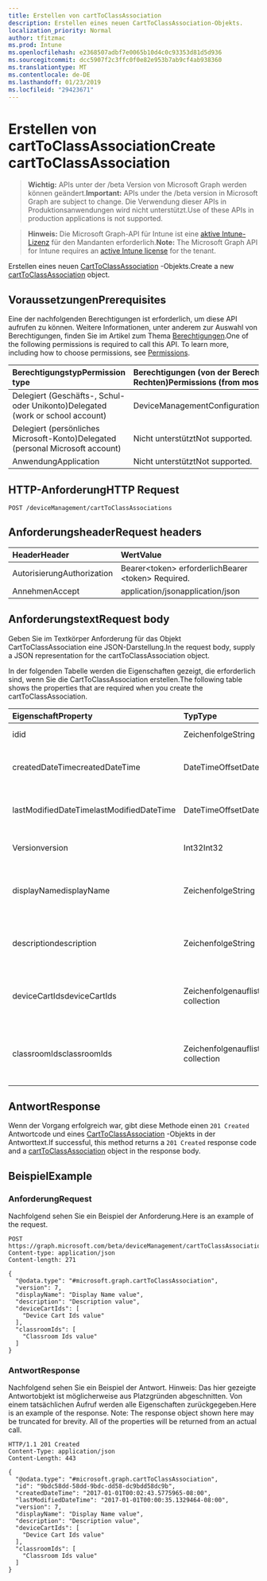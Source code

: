 ```yaml
---
title: Erstellen von cartToClassAssociation
description: Erstellen eines neuen CartToClassAssociation-Objekts.
localization_priority: Normal
author: tfitzmac
ms.prod: Intune
ms.openlocfilehash: e2368507adbf7e0065b10d4c0c93353d81d5d936
ms.sourcegitcommit: dcc5907f2c3ffc0f0e82e953b7ab9cf4ab938360
ms.translationtype: MT
ms.contentlocale: de-DE
ms.lasthandoff: 01/23/2019
ms.locfileid: "29423671"
---
```

# <a name="create-carttoclassassociation"></a><span data-ttu-id="244e3-103">Erstellen von cartToClassAssociation</span><span class="sxs-lookup"><span data-stu-id="244e3-103">Create cartToClassAssociation</span></span>

> <span data-ttu-id="244e3-104">**Wichtig:** APIs unter der /beta Version von Microsoft Graph werden können geändert.</span><span class="sxs-lookup"><span data-stu-id="244e3-104">**Important:** APIs under the /beta version in Microsoft Graph are subject to change.</span></span> <span data-ttu-id="244e3-105">Die Verwendung dieser APIs in Produktionsanwendungen wird nicht unterstützt.</span><span class="sxs-lookup"><span data-stu-id="244e3-105">Use of these APIs in production applications is not supported.</span></span>

> <span data-ttu-id="244e3-106">**Hinweis:** Die Microsoft Graph-API für Intune ist eine [aktive Intune-Lizenz](https://go.microsoft.com/fwlink/?linkid=839381) für den Mandanten erforderlich.</span><span class="sxs-lookup"><span data-stu-id="244e3-106">**Note:** The Microsoft Graph API for Intune requires an [active Intune license](https://go.microsoft.com/fwlink/?linkid=839381) for the tenant.</span></span>

<span data-ttu-id="244e3-107">Erstellen eines neuen [CartToClassAssociation](../resources/intune-deviceconfig-carttoclassassociation.md) -Objekts.</span><span class="sxs-lookup"><span data-stu-id="244e3-107">Create a new [cartToClassAssociation](../resources/intune-deviceconfig-carttoclassassociation.md) object.</span></span>

## <a name="prerequisites"></a><span data-ttu-id="244e3-108">Voraussetzungen</span><span class="sxs-lookup"><span data-stu-id="244e3-108">Prerequisites</span></span>
<span data-ttu-id="244e3-p102">Eine der nachfolgenden Berechtigungen ist erforderlich, um diese API aufrufen zu können. Weitere Informationen, unter anderem zur Auswahl von Berechtigungen, finden Sie im Artikel zum Thema [Berechtigungen](/concepts/permissions-reference.md).</span><span class="sxs-lookup"><span data-stu-id="244e3-p102">One of the following permissions is required to call this API. To learn more, including how to choose permissions, see [Permissions](/concepts/permissions-reference.md).</span></span>

|<span data-ttu-id="244e3-111">Berechtigungstyp</span><span class="sxs-lookup"><span data-stu-id="244e3-111">Permission type</span></span>|<span data-ttu-id="244e3-112">Berechtigungen (von der Berechtigung mit den meisten Rechten zu der mit den wenigsten Rechten)</span><span class="sxs-lookup"><span data-stu-id="244e3-112">Permissions (from most to least privileged)</span></span>|
|:---|:---|
|<span data-ttu-id="244e3-113">Delegiert (Geschäfts-, Schul- oder Unikonto)</span><span class="sxs-lookup"><span data-stu-id="244e3-113">Delegated (work or school account)</span></span>|<span data-ttu-id="244e3-114">DeviceManagementConfiguration.ReadWrite.All</span><span class="sxs-lookup"><span data-stu-id="244e3-114">DeviceManagementConfiguration.ReadWrite.All</span></span>|
|<span data-ttu-id="244e3-115">Delegiert (persönliches Microsoft-Konto)</span><span class="sxs-lookup"><span data-stu-id="244e3-115">Delegated (personal Microsoft account)</span></span>|<span data-ttu-id="244e3-116">Nicht unterstützt</span><span class="sxs-lookup"><span data-stu-id="244e3-116">Not supported.</span></span>|
|<span data-ttu-id="244e3-117">Anwendung</span><span class="sxs-lookup"><span data-stu-id="244e3-117">Application</span></span>|<span data-ttu-id="244e3-118">Nicht unterstützt</span><span class="sxs-lookup"><span data-stu-id="244e3-118">Not supported.</span></span>|

## <a name="http-request"></a><span data-ttu-id="244e3-119">HTTP-Anforderung</span><span class="sxs-lookup"><span data-stu-id="244e3-119">HTTP Request</span></span>
<!-- {
  "blockType": "ignored"
}
-->
``` http
POST /deviceManagement/cartToClassAssociations
```

## <a name="request-headers"></a><span data-ttu-id="244e3-120">Anforderungsheader</span><span class="sxs-lookup"><span data-stu-id="244e3-120">Request headers</span></span>
|<span data-ttu-id="244e3-121">Header</span><span class="sxs-lookup"><span data-stu-id="244e3-121">Header</span></span>|<span data-ttu-id="244e3-122">Wert</span><span class="sxs-lookup"><span data-stu-id="244e3-122">Value</span></span>|
|:---|:---|
|<span data-ttu-id="244e3-123">Autorisierung</span><span class="sxs-lookup"><span data-stu-id="244e3-123">Authorization</span></span>|<span data-ttu-id="244e3-124">Bearer&lt;token&gt; erforderlich</span><span class="sxs-lookup"><span data-stu-id="244e3-124">Bearer &lt;token&gt; Required.</span></span>|
|<span data-ttu-id="244e3-125">Annehmen</span><span class="sxs-lookup"><span data-stu-id="244e3-125">Accept</span></span>|<span data-ttu-id="244e3-126">application/json</span><span class="sxs-lookup"><span data-stu-id="244e3-126">application/json</span></span>|

## <a name="request-body"></a><span data-ttu-id="244e3-127">Anforderungstext</span><span class="sxs-lookup"><span data-stu-id="244e3-127">Request body</span></span>
<span data-ttu-id="244e3-128">Geben Sie im Textkörper Anforderung für das Objekt CartToClassAssociation eine JSON-Darstellung.</span><span class="sxs-lookup"><span data-stu-id="244e3-128">In the request body, supply a JSON representation for the cartToClassAssociation object.</span></span>

<span data-ttu-id="244e3-129">In der folgenden Tabelle werden die Eigenschaften gezeigt, die erforderlich sind, wenn Sie die CartToClassAssociation erstellen.</span><span class="sxs-lookup"><span data-stu-id="244e3-129">The following table shows the properties that are required when you create the cartToClassAssociation.</span></span>

|<span data-ttu-id="244e3-130">Eigenschaft</span><span class="sxs-lookup"><span data-stu-id="244e3-130">Property</span></span>|<span data-ttu-id="244e3-131">Typ</span><span class="sxs-lookup"><span data-stu-id="244e3-131">Type</span></span>|<span data-ttu-id="244e3-132">Beschreibung</span><span class="sxs-lookup"><span data-stu-id="244e3-132">Description</span></span>|
|:---|:---|:---|
|<span data-ttu-id="244e3-133">id</span><span class="sxs-lookup"><span data-stu-id="244e3-133">id</span></span>|<span data-ttu-id="244e3-134">Zeichenfolge</span><span class="sxs-lookup"><span data-stu-id="244e3-134">String</span></span>|<span data-ttu-id="244e3-135">Schlüssel der Entität.</span><span class="sxs-lookup"><span data-stu-id="244e3-135">Key of the entity.</span></span>|
|<span data-ttu-id="244e3-136">createdDateTime</span><span class="sxs-lookup"><span data-stu-id="244e3-136">createdDateTime</span></span>|<span data-ttu-id="244e3-137">DateTimeOffset</span><span class="sxs-lookup"><span data-stu-id="244e3-137">DateTimeOffset</span></span>|<span data-ttu-id="244e3-138">Datum und Uhrzeit der Erstellung des Objekts.</span><span class="sxs-lookup"><span data-stu-id="244e3-138">DateTime the object was created.</span></span>|
|<span data-ttu-id="244e3-139">lastModifiedDateTime</span><span class="sxs-lookup"><span data-stu-id="244e3-139">lastModifiedDateTime</span></span>|<span data-ttu-id="244e3-140">DateTimeOffset</span><span class="sxs-lookup"><span data-stu-id="244e3-140">DateTimeOffset</span></span>|<span data-ttu-id="244e3-141">Datum und Uhrzeit der letzten Änderung des Objekts.</span><span class="sxs-lookup"><span data-stu-id="244e3-141">DateTime the object was last modified.</span></span>|
|<span data-ttu-id="244e3-142">Version</span><span class="sxs-lookup"><span data-stu-id="244e3-142">version</span></span>|<span data-ttu-id="244e3-143">Int32</span><span class="sxs-lookup"><span data-stu-id="244e3-143">Int32</span></span>|<span data-ttu-id="244e3-144">Version der CartToClassAssociation.</span><span class="sxs-lookup"><span data-stu-id="244e3-144">Version of the CartToClassAssociation.</span></span>|
|<span data-ttu-id="244e3-145">displayName</span><span class="sxs-lookup"><span data-stu-id="244e3-145">displayName</span></span>|<span data-ttu-id="244e3-146">Zeichenfolge</span><span class="sxs-lookup"><span data-stu-id="244e3-146">String</span></span>|<span data-ttu-id="244e3-147">Name der Gerätekonfiguration (vom Administrator festgelegt).</span><span class="sxs-lookup"><span data-stu-id="244e3-147">Admin provided name of the device configuration.</span></span>|
|<span data-ttu-id="244e3-148">description</span><span class="sxs-lookup"><span data-stu-id="244e3-148">description</span></span>|<span data-ttu-id="244e3-149">Zeichenfolge</span><span class="sxs-lookup"><span data-stu-id="244e3-149">String</span></span>|<span data-ttu-id="244e3-150">Admin bereitgestellte Beschreibung für die CartToClassAssociation.</span><span class="sxs-lookup"><span data-stu-id="244e3-150">Admin provided description of the CartToClassAssociation.</span></span>|
|<span data-ttu-id="244e3-151">deviceCartIds</span><span class="sxs-lookup"><span data-stu-id="244e3-151">deviceCartIds</span></span>|<span data-ttu-id="244e3-152">Zeichenfolgenauflistung</span><span class="sxs-lookup"><span data-stu-id="244e3-152">String collection</span></span>|<span data-ttu-id="244e3-153">Bezeichner des Geräts Toilettengebäude Klassen zugeordnet werden soll.</span><span class="sxs-lookup"><span data-stu-id="244e3-153">Identifiers of device carts to be associated with classes.</span></span>|
|<span data-ttu-id="244e3-154">classroomIds</span><span class="sxs-lookup"><span data-stu-id="244e3-154">classroomIds</span></span>|<span data-ttu-id="244e3-155">Zeichenfolgenauflistung</span><span class="sxs-lookup"><span data-stu-id="244e3-155">String collection</span></span>|<span data-ttu-id="244e3-156">Die IDs der Schulungsräume Gerät Toilettengebäude zugeordnet werden soll.</span><span class="sxs-lookup"><span data-stu-id="244e3-156">Identifiers of classrooms to be associated with device carts.</span></span>|



## <a name="response"></a><span data-ttu-id="244e3-157">Antwort</span><span class="sxs-lookup"><span data-stu-id="244e3-157">Response</span></span>
<span data-ttu-id="244e3-158">Wenn der Vorgang erfolgreich war, gibt diese Methode einen `201 Created` Antwortcode und eines [CartToClassAssociation](../resources/intune-deviceconfig-carttoclassassociation.md) -Objekts in der Antworttext.</span><span class="sxs-lookup"><span data-stu-id="244e3-158">If successful, this method returns a `201 Created` response code and a [cartToClassAssociation](../resources/intune-deviceconfig-carttoclassassociation.md) object in the response body.</span></span>

## <a name="example"></a><span data-ttu-id="244e3-159">Beispiel</span><span class="sxs-lookup"><span data-stu-id="244e3-159">Example</span></span>

### <a name="request"></a><span data-ttu-id="244e3-160">Anforderung</span><span class="sxs-lookup"><span data-stu-id="244e3-160">Request</span></span>
<span data-ttu-id="244e3-161">Nachfolgend sehen Sie ein Beispiel der Anforderung.</span><span class="sxs-lookup"><span data-stu-id="244e3-161">Here is an example of the request.</span></span>
``` http
POST https://graph.microsoft.com/beta/deviceManagement/cartToClassAssociations
Content-type: application/json
Content-length: 271

{
  "@odata.type": "#microsoft.graph.cartToClassAssociation",
  "version": 7,
  "displayName": "Display Name value",
  "description": "Description value",
  "deviceCartIds": [
    "Device Cart Ids value"
  ],
  "classroomIds": [
    "Classroom Ids value"
  ]
}
```

### <a name="response"></a><span data-ttu-id="244e3-162">Antwort</span><span class="sxs-lookup"><span data-stu-id="244e3-162">Response</span></span>
<span data-ttu-id="244e3-p103">Nachfolgend sehen Sie ein Beispiel der Antwort. Hinweis: Das hier gezeigte Antwortobjekt ist möglicherweise aus Platzgründen abgeschnitten. Von einem tatsächlichen Aufruf werden alle Eigenschaften zurückgegeben.</span><span class="sxs-lookup"><span data-stu-id="244e3-p103">Here is an example of the response. Note: The response object shown here may be truncated for brevity. All of the properties will be returned from an actual call.</span></span>
``` http
HTTP/1.1 201 Created
Content-Type: application/json
Content-Length: 443

{
  "@odata.type": "#microsoft.graph.cartToClassAssociation",
  "id": "9bdc58dd-58dd-9bdc-dd58-dc9bdd58dc9b",
  "createdDateTime": "2017-01-01T00:02:43.5775965-08:00",
  "lastModifiedDateTime": "2017-01-01T00:00:35.1329464-08:00",
  "version": 7,
  "displayName": "Display Name value",
  "description": "Description value",
  "deviceCartIds": [
    "Device Cart Ids value"
  ],
  "classroomIds": [
    "Classroom Ids value"
  ]
}
```





